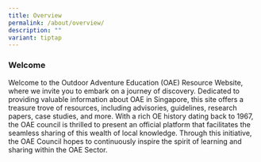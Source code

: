 ```yaml
---
title: Overview
permalink: /about/overview/
description: ""
variant: tiptap
---
```

<h3>Welcome</h3><p>Welcome to the Outdoor Adventure Education (OAE) Resource Website, where we invite you to embark on a journey of discovery. Dedicated to providing valuable information about OAE in Singapore, this site offers a treasure trove of resources, including advisories, guidelines, research papers, case studies, and more. With a rich OE history dating back to 1967, the OAE council is thrilled to present an official platform that facilitates the seamless sharing of this wealth of local knowledge. Through this initiative, the OAE Council hopes to continuously inspire the spirit of learning and sharing within the OAE Sector.</p><h3></h3><p></p>